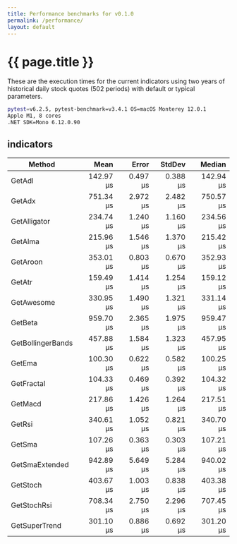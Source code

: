```yaml
---
title: Performance benchmarks for v0.1.0
permalink: /performance/
layout: default
---
```


# {{ page.title }}

These are the execution times for the current indicators using two years of historical daily stock quotes (502 periods) with default or typical parameters.

``` bash
pytest=v6.2.5, pytest-benchmark=v3.4.1 OS=macOS Monterey 12.0.1
Apple M1, 8 cores
.NET SDK=Mono 6.12.0.90
```

## indicators

|             Method |        Mean |     Error |    StdDev |      Median |
|------------------- |------------:|----------:|----------:|------------:|
|             GetAdl |   142.97 μs |  0.497 μs |  0.388 μs |   142.94 μs |
|             GetAdx |   751.34 μs |  2.972 μs |  2.482 μs |   750.57 μs |
|       GetAlligator |   234.74 μs |  1.240 μs |  1.160 μs |   234.56 μs |
|            GetAlma |   215.96 μs |  1.546 μs |  1.370 μs |   215.42 μs |
|           GetAroon |   353.01 μs |  0.803 μs |  0.670 μs |   352.93 μs |
|             GetAtr |   159.49 μs |  1.414 μs |  1.254 μs |   159.12 μs |
|         GetAwesome |   330.95 μs |  1.490 μs |  1.321 μs |   331.14 μs |
|            GetBeta |   959.70 μs |  2.365 μs |  1.975 μs |   959.47 μs |
|  GetBollingerBands |   457.88 μs |  1.584 μs |  1.323 μs |   457.95 μs |
|             GetEma |   100.30 μs |  0.622 μs |  0.582 μs |   100.25 μs |
|         GetFractal |   104.33 μs |  0.469 μs |  0.392 μs |   104.32 μs |
|            GetMacd |   217.86 μs |  1.426 μs |  1.264 μs |   217.51 μs |
|             GetRsi |   340.61 μs |  1.052 μs |  0.821 μs |   340.70 μs |
|             GetSma |   107.26 μs |  0.363 μs |  0.303 μs |   107.21 μs |
|     GetSmaExtended |   942.89 μs |  5.649 μs |  5.284 μs |   940.02 μs |
|           GetStoch |   403.67 μs |  1.003 μs |  0.838 μs |   403.38 μs |
|        GetStochRsi |   708.34 μs |  2.750 μs |  2.296 μs |   707.45 μs |
|      GetSuperTrend |   301.10 μs |  0.886 μs |  0.692 μs |   301.20 μs |

<!-- ## quotes functions (mostly internal)

|          Method |         Mean |      Error |     StdDev |
|---------------- |-------------:|-----------:|-----------:|
|            Sort | 37,768.62 ns | 406.995 ns | 360.790 ns |
|        Validate | 40,457.78 ns | 301.177 ns | 266.985 ns |
|       Aggregate |     83.36 ns |   0.699 ns |   0.545 ns |
|  ConvertToBasic | 42,362.26 ns | 144.200 ns | 120.414 ns |
| ConvertToQuotes |  8,378.83 ns |  71.755 ns |  63.609 ns |

## math functions (internal)

| Method | Periods |        Mean |    Error |   StdDev |
|------- |-------- |------------:|---------:|---------:|
| StdDev |      20 |    36.84 ns | 0.194 ns | 0.172 ns |
| StdDev |      50 |    95.47 ns | 0.306 ns | 0.256 ns |
| StdDev |     250 |   530.23 ns | 1.303 ns | 1.088 ns |
| StdDev |    1000 | 2,142.94 ns | 5.994 ns | 5.313 ns | -->
